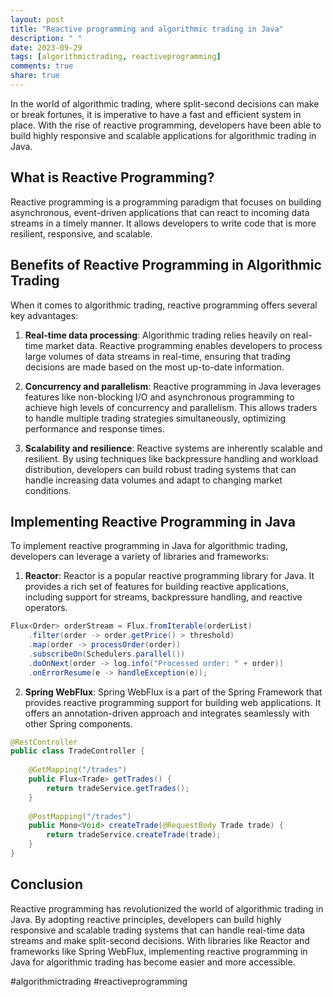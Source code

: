 ```yaml
---
layout: post
title: "Reactive programming and algorithmic trading in Java"
description: " "
date: 2023-09-29
tags: [algorithmictrading, reactiveprogramming]
comments: true
share: true
---
```


In the world of algorithmic trading, where split-second decisions can make or break fortunes, it is imperative to have a fast and efficient system in place. With the rise of reactive programming, developers have been able to build highly responsive and scalable applications for algorithmic trading in Java.

## What is Reactive Programming?

Reactive programming is a programming paradigm that focuses on building asynchronous, event-driven applications that can react to incoming data streams in a timely manner. It allows developers to write code that is more resilient, responsive, and scalable.

## Benefits of Reactive Programming in Algorithmic Trading

When it comes to algorithmic trading, reactive programming offers several key advantages:

1. **Real-time data processing**: Algorithmic trading relies heavily on real-time market data. Reactive programming enables developers to process large volumes of data streams in real-time, ensuring that trading decisions are made based on the most up-to-date information.

2. **Concurrency and parallelism**: Reactive programming in Java leverages features like non-blocking I/O and asynchronous programming to achieve high levels of concurrency and parallelism. This allows traders to handle multiple trading strategies simultaneously, optimizing performance and response times.

3. **Scalability and resilience**: Reactive systems are inherently scalable and resilient. By using techniques like backpressure handling and workload distribution, developers can build robust trading systems that can handle increasing data volumes and adapt to changing market conditions.

## Implementing Reactive Programming in Java

To implement reactive programming in Java for algorithmic trading, developers can leverage a variety of libraries and frameworks:

1. **Reactor**: Reactor is a popular reactive programming library for Java. It provides a rich set of features for building reactive applications, including support for streams, backpressure handling, and reactive operators.

```java
Flux<Order> orderStream = Flux.fromIterable(orderList)
    .filter(order -> order.getPrice() > threshold)
    .map(order -> processOrder(order))
    .subscribeOn(Schedulers.parallel())
    .doOnNext(order -> log.info("Processed order: " + order))
    .onErrorResume(e -> handleException(e));
```

2. **Spring WebFlux**: Spring WebFlux is a part of the Spring Framework that provides reactive programming support for building web applications. It offers an annotation-driven approach and integrates seamlessly with other Spring components.

```java
@RestController
public class TradeController {
    
    @GetMapping("/trades")
    public Flux<Trade> getTrades() {
        return tradeService.getTrades();
    }
    
    @PostMapping("/trades")
    public Mono<Void> createTrade(@RequestBody Trade trade) {
        return tradeService.createTrade(trade);
    }
}
```

## Conclusion

Reactive programming has revolutionized the world of algorithmic trading in Java. By adopting reactive principles, developers can build highly responsive and scalable trading systems that can handle real-time data streams and make split-second decisions. With libraries like Reactor and frameworks like Spring WebFlux, implementing reactive programming in Java for algorithmic trading has become easier and more accessible.

#algorithmictrading #reactiveprogramming